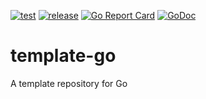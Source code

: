 [![test](https://github.com/ks6088ts/template-go/workflows/test/badge.svg)](https://github.com/ks6088ts/template-go/actions/workflows/test.yml)
[![release](https://github.com/ks6088ts/template-go/workflows/release/badge.svg)](https://github.com/ks6088ts/template-go/actions/workflows/release.yml)
[![Go Report Card](https://goreportcard.com/badge/github.com/ks6088ts/template-go)](https://goreportcard.com/report/github.com/ks6088ts/template-go)
[![GoDoc](https://godoc.org/github.com/ks6088ts/template-go?status.svg)](https://godoc.org/github.com/ks6088ts/template-go)

# template-go

A template repository for Go
